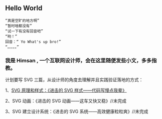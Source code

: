 ## Hello World

```
“真是空旷的地方啊”
“暂时啥都没有”
“试一下有没有回音吧”
“哟！”
回音：“ Yo What's up bro!”
“。。。。。”

```

### 我是 Himsan , 一个互联网设计师，会在这里随便发些小文，多多指教。

计划要写 SVG 三篇，从设计师的角度去理解并且实践验证落地的方式：

1、[SVG 原理和样式：《进击的 SVG 样式——代码写慢点我晕》](https://github.com/Himsann/Himsann.github.io/blob/master/%E8%BF%9B%E5%87%BB%E7%9A%84SVG%20%E6%A0%B7%E5%BC%8F_%E4%BB%A3%E7%A0%81%E5%86%99%E6%85%A2%E7%82%B9%E6%88%91%E6%99%95.md)

2、SVG 动画：《进击的 SVG 动画——这车又快又稳》//未完成

3、SVG 建立设计系统：《进击的 SVG 系统——高效健康粒粒爽》//未完成
